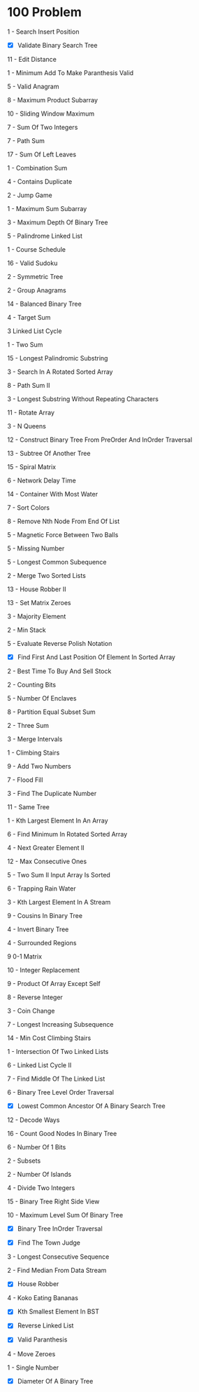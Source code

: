 
# 100 Problem

1 - Search Insert Position

- [x] Validate Binary Search Tree

11 - Edit Distance

1 - Minimum Add To Make Paranthesis Valid

5 - Valid Anagram

8 - Maximum Product Subarray

10 - Sliding Window Maximum

7 - Sum Of Two Integers

7 - Path Sum

17 - Sum Of Left Leaves

1 - Combination Sum

4 - Contains Duplicate

2 - Jump Game

1 - Maximum Sum Subarray

3 - Maximum Depth Of Binary Tree

5 - Palindrome Linked List

1  - Course Schedule

16 - Valid Sudoku

2 - Symmetric Tree

2 - Group Anagrams

14 - Balanced Binary Tree

4 - Target Sum

3 Linked List Cycle

1 - Two Sum

15 - Longest Palindromic Substring

3 - Search In A Rotated Sorted Array

8 - Path Sum II

3 - Longest Substring Without Repeating Characters

11 - Rotate Array

3 - N Queens

12 - Construct Binary Tree From PreOrder And InOrder Traversal

13 - Subtree Of Another Tree

15 - Spiral Matrix

6 - Network Delay Time

14 - Container With Most Water

7 - Sort Colors

8 - Remove Nth Node From End Of List

5 - Magnetic Force Between Two Balls

5 - Missing Number

5 - Longest Common Subequence

2 - Merge Two Sorted Lists

13 - House Robber II

13 - Set Matrix Zeroes

3 - Majority Element

2 - Min Stack

5 - Evaluate Reverse Polish Notation

- [x] Find First And Last Position Of Element In Sorted Array

2 - Best Time To Buy And Sell Stock

2 - Counting Bits

5 - Number Of Enclaves

8 - Partition Equal Subset Sum

2 - Three Sum

3 - Merge Intervals

1 - Climbing Stairs

9 - Add Two Numbers

7 - Flood Fill

3 - Find The Duplicate Number

11 - Same Tree

1 - Kth Largest Element In An Array

6 - Find Minimum In Rotated Sorted Array

4 - Next Greater Element II

12 - Max Consecutive Ones

5 - Two Sum II Input Array Is Sorted

6 - Trapping Rain Water

3 - Kth Largest Element In A Stream

9 - Cousins In Binary Tree

4 - Invert Binary Tree

4 - Surrounded Regions

9 0-1 Matrix

10 - Integer Replacement

9 - Product Of Array Except Self

8 - Reverse Integer

3 - Coin Change

7 - Longest Increasing Subsequence

14 - Min Cost Climbing Stairs

1  - Intersection Of Two Linked Lists

6 - Linked List Cycle II

7 - Find Middle Of The Linked List

6 - Binary Tree Level Order Traversal

- [x] Lowest Common Ancestor Of A Binary Search Tree

12 - Decode Ways

16 - Count Good Nodes In Binary Tree

6 - Number Of 1 Bits

2 - Subsets

2 - Number Of Islands

4 - Divide Two Integers

15 - Binary Tree Right Side View

10 - Maximum Level Sum Of Binary Tree

- [x] Binary Tree InOrder Traversal

- [x] Find The Town Judge

3 - Longest Consecutive Sequence

2 - Find Median From Data Stream

- [x] House Robber

4 - Koko Eating Bananas

- [x] Kth Smallest Element In BST

- [x] Reverse Linked List

- [x] Valid Paranthesis

4 - Move Zeroes

1 - Single Number

- [x] Diameter Of A Binary Tree
